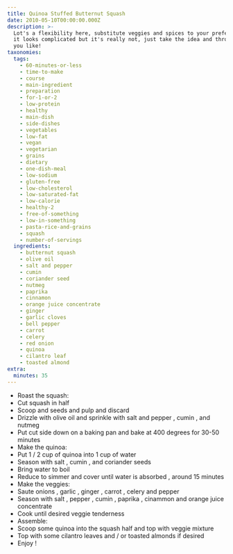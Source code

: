 ```yaml
---
title: Quinoa Stuffed Butternut Squash
date: 2010-05-10T00:00:00.000Z
description: >-
  Lot's a flexibility here, substitute veggies and spices to your preferences! 
  it looks complicated but it's really not, just take the idea and throw in what
  you like!
taxonomies:
  tags:
    - 60-minutes-or-less
    - time-to-make
    - course
    - main-ingredient
    - preparation
    - for-1-or-2
    - low-protein
    - healthy
    - main-dish
    - side-dishes
    - vegetables
    - low-fat
    - vegan
    - vegetarian
    - grains
    - dietary
    - one-dish-meal
    - low-sodium
    - gluten-free
    - low-cholesterol
    - low-saturated-fat
    - low-calorie
    - healthy-2
    - free-of-something
    - low-in-something
    - pasta-rice-and-grains
    - squash
    - number-of-servings
  ingredients:
    - butternut squash
    - olive oil
    - salt and pepper
    - cumin
    - coriander seed
    - nutmeg
    - paprika
    - cinnamon
    - orange juice concentrate
    - ginger
    - garlic cloves
    - bell pepper
    - carrot
    - celery
    - red onion
    - quinoa
    - cilantro leaf
    - toasted almond
extra:
  minutes: 35
---
```

 - Roast the squash:
 - Cut squash in half
 - Scoop and seeds and pulp and discard
 - Drizzle with olive oil and sprinkle with salt and pepper , cumin , and nutmeg
 - Put cut side down on a baking pan and bake at 400 degrees for 30-50 minutes
 - Make the quinoa:
 - Put 1 / 2 cup of quinoa into 1 cup of water
 - Season with salt , cumin , and coriander seeds
 - Bring water to boil
 - Reduce to simmer and cover until water is absorbed , around 15 minutes
 - Make the veggies:
 - Saute onions , garlic , ginger , carrot , celery and pepper
 - Season with salt , pepper , cumin , paprika , cinammon and orange juice concentrate
 - Cook until desired veggie tenderness
 - Assemble:
 - Scoop some quinoa into the squash half and top with veggie mixture
 - Top with some cilantro leaves and / or toasted almonds if desired
 - Enjoy !
